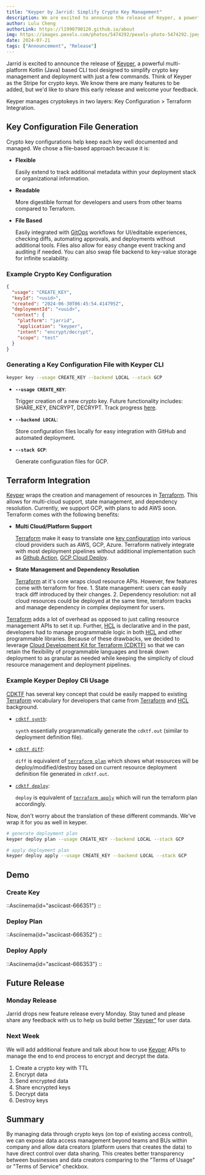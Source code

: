 ```yaml
---
title: "Keyper by Jarrid: Simplify Crypto Key Management"
description: We are excited to announce the release of Keyper, a powerful multi-platform Kotlin (Java) based CLI tool designed to simplify cryptokey management and deployment with just a few commands. Think of Keyper as the Stripe for crypto keys.
author: Lulu Cheng
authorLink: https://l1990790120.github.io/about
img: https://images.pexels.com/photos/5474292/pexels-photo-5474292.jpeg?auto=compress&cs=tinysrgb&w=1260&h=750&dpr=1
date: 2024-07-21
tags: ["Announcement", "Release"]
---
```


Jarrid is excited to announce the release of [Keyper](https://github.com/apiobuild/jarrid-keyper), a powerful multi-platform Kotlin (Java) based CLI tool designed to simplify crypto key management and deployment with just a few commands. Think of Keyper as the Stripe for crypto keys. We know there are many features to be added, but we'd like to share this early release and welcome your feedback.

Keyper manages cryptokeys in two layers: Key Configuration > Terraform Integration.

## Key Configuration File Generation

Crypto key configurations help keep each key well documented and managed. We chose a file-based approach because it is:

- **Flexible**

  Easily extend to track additional metadata within your deployment stack or organizational information.

- **Readable**

  More digestible format for developers and users from other teams compared to Terraform.

- **File Based**

  Easily integrated with [GitOps](https://github.com/topics/gitops) workflows for UI/editable experiences, checking diffs, automating approvals, and deployments without additional tools. Files also allow for easy change event tracking and auditing if needed. You can also swap file backend to key-value storage for infinite scalability.

### Example Crypto Key Configuration

```json
{
  "usage": "CREATE_KEY",
  "keyId": "<uuid>",
  "created": "2024-06-30T06:45:54.414795Z",
  "deploymentId": "<uuid>",
  "context": {
    "platform": "jarrid",
    "application": "keyper",
    "intent": "encrypt/decrypt",
    "scope": "test"
  }
}
```

### Generating a Key Configuration File with Keyper CLI

```bash
keyper key --usage CREATE_KEY --backend LOCAL --stack GCP
```

- **`--usage CREATE_KEY`**:

  Trigger creation of a new crypto key. Future functionality includes: SHARE_KEY, ENCRYPT, DECRYPT. Track progress [here](https://github.com/apiobuild/jarrid-keyper/issues/4).

- **`--backend LOCAL`**:

  Store configuration files locally for easy integration with GitHub and automated deployment.

- **`--stack GCP`**:

  Generate configuration files for GCP.

## Terraform Integration

[Keyper](ttps://github.com/apiobuild/jarrid-keyper) wraps the creation and management of resources in [Terraform](https://www.terraform.io/). This allows for multi-cloud support, state management, and dependency resolution. Currently, we support GCP, with plans to add AWS soon. Terraform comes with the following benefits:

- **Multi Cloud/Platform Support**

  [Terraform](https://www.terraform.io/) make it easy to translate one [key configuration](#crypto-key-configuration-file) into various cloud providers such as AWS, GCP, Azure. Terraform natively integrate with most deployment pipelines without additional implementation such as [Github Action](https://docs.github.com/en/actions), [GCP Cloud Deploy](https://cloud.google.com/deploy/docs/overview).

- **State Management and Dependency Resolution**

  [Terraform](https://www.terraform.io/) at it's core wraps cloud resource APIs. However, few features come with terraform for free. 1. State management: users can easily track diff introduced by their changes. 2. Dependency resolution: not all cloud resources could be deployed at the same time, terraform tracks and manage dependency in complex deployment for users.

[Terraform](https://www.terraform.io/) adds a lot of overhead as opposed to just calling resource management APIs to set it up. Further, [HCL](https://github.com/hashicorp/hcl/blob/main/hclsyntax/spec.md) is declarative and in the past, developers had to manage programmable logic in both [HCL](https://github.com/hashicorp/hcl/blob/main/hclsyntax/spec.md) and other programmable libraries. Because of these drawbacks, we decided to leverage [Cloud Development Kit for Terraform (CDKTF)](https://developer.hashicorp.com/terraform/cdktf) so that we can retain the flexibility of programmable languages and break down deployment to as granular as needed while keeping the simplicity of cloud resource management and deployment pipelines.

### Example Keyper Deploy Cli Usage

[CDKTF](https://developer.hashicorp.com/terraform/cdktf) has several key concept that could be easily mapped to existing [Terraform](https://www.terraform.io/) vocabulary for developers that came from [Terraform](https://www.terraform.io/) and [HCL](https://github.com/hashicorp/hcl/blob/main/hclsyntax/spec.md) background.

- [`cdktf synth`](https://developer.hashicorp.com/terraform/cdktf/cli-reference/commands#synth):

  `synth` essentially programmatically generate the `cdktf.out` (similar to deployment definition file).

- [`cdktf diff`](https://developer.hashicorp.com/terraform/cdktf/cli-reference/commands#diff):

  `diff` is equivalent of [`terraform plan`](https://developer.hashicorp.com/terraform/cli/commands/plan) which shows what resources will be deploy/modified/destroy based on current resource deployment definition file generated in `cdktf.out`.

- [`cdktf deploy`](https://developer.hashicorp.com/terraform/cdktf/cli-reference/commands#diff):

  `deploy` is equivalent of [`terraform apply`](https://developer.hashicorp.com/terraform/cli/commands/apply) which will run the terraform plan accordingly.

Now, don't worry about the translation of these different commands. We've wrap it for you as well in keyper.

```bash
# generate deployment plan
keyper deploy plan --usage CREATE_KEY --backend LOCAL --stack GCP

# apply deployment plan
keyper deploy apply --usage CREATE_KEY --backend LOCAL --stack GCP
```

## Demo

### Create Key

::Asciinema{id="asciicast-666351"}
::

### Deploy Plan

::Asciinema{id="asciicast-666352"}
::

### Deploy Apply

::Asciinema{id="asciicast-666353"}
::

## Future Release

### Monday Release

Jarrid drops new feature release every Monday. Stay tuned and please share any feedback with us to help us build better ["Keyper"](https://github.com/apiobuild/jarrid-keyper) for user data.

### Next Week

We will add additional feature and talk about how to use [Keyper](https://github.com/apiobuild/jarrid-keyper) APIs to manage the end to end process to encrypt and decrypt the data.

1. Create a crypto key with TTL
2. Encrypt data
3. Send encrypted data
4. Share encrypted keys
5. Decrypt data
6. Destroy keys

## Summary

By managing data through crypto keys (on top of existing access control), we can expose data access management beyond teams and BUs within company and allow data creators (platform users that creates the data) to have direct control over data sharing. This creates better transparency between businesses and data creators comparing to the "Terms of Usage" or "Terms of Service" checkbox.
